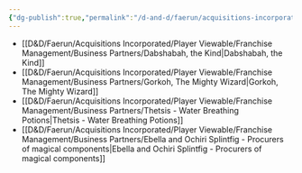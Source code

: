 ```yaml
---
{"dg-publish":true,"permalink":"/d-and-d/faerun/acquisitions-incorporated/player-viewable/franchise-management/business-partners/business-partners/"}
---
```


- [[D&D/Faerun/Acquisitions Incorporated/Player Viewable/Franchise Management/Business Partners/Dabshabah, the Kind\|Dabshabah, the Kind]]
- [[D&D/Faerun/Acquisitions Incorporated/Player Viewable/Franchise Management/Business Partners/Gorkoh, The Mighty Wizard\|Gorkoh, The Mighty Wizard]]
- [[D&D/Faerun/Acquisitions Incorporated/Player Viewable/Franchise Management/Business Partners/Thetsis - Water Breathing Potions\|Thetsis - Water Breathing Potions]]
- [[D&D/Faerun/Acquisitions Incorporated/Player Viewable/Franchise Management/Business Partners/Ebella and Ochiri Splintfig - Procurers of magical components\|Ebella and Ochiri Splintfig - Procurers of magical components]]